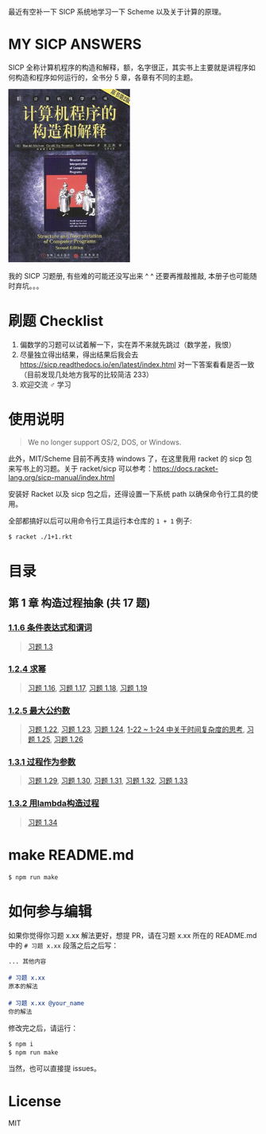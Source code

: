 最近有空补一下 SICP 系统地学习一下 Scheme 以及关于计算的原理。

# MY SICP ANSWERS

SICP 全称计算机程序的构造和解释，额，名字很正，其实书上主要就是讲程序如何构造和程序如何运行的，全书分 5 章，各章有不同的主题。

![SICP-COVER](images/sicp-cover.jpg)

我的 SICP 习题册, 有些难的可能还没写出来 ^ ^ 还要再推敲推敲, 本册子也可能随时弃坑。。。

# 刷题 Checklist

1. 偏数学的习题可以试着解一下，实在弄不来就先跳过（数学差，我恨）
2. 尽量独立得出结果，得出结果后我会去 https://sicp.readthedocs.io/en/latest/index.html 对一下答案看看是否一致 （目前发现几处地方我写的比较简洁 233）
3. 欢迎交流 ♂ 学习

# 使用说明

> We no longer support OS/2, DOS, or Windows.

此外，MIT/Scheme 目前不再支持 windows 了，在这里我用 racket 的 sicp 包来写书上的习题。关于 racket/sicp 可以参考：https://docs.racket-lang.org/sicp-manual/index.html

安装好 Racket 以及 sicp 包之后，还得设置一下系统 path 以确保命令行工具的使用。

全部都搞好以后可以用命令行工具运行本仓库的 `1 + 1` 例子:

``` bash 
$ racket ./1+1.rkt
```


# 目录

## 第 1 章 构造过程抽象 (共 17 题)

### [1.1.6 条件表达式和谓词](./src/%E7%AC%AC%201%20%E7%AB%A0%20%E6%9E%84%E9%80%A0%E8%BF%87%E7%A8%8B%E6%8A%BD%E8%B1%A1/1.1.6%20%E6%9D%A1%E4%BB%B6%E8%A1%A8%E8%BE%BE%E5%BC%8F%E5%92%8C%E8%B0%93%E8%AF%8D) 

> [习题 1.3](./src/%E7%AC%AC%201%20%E7%AB%A0%20%E6%9E%84%E9%80%A0%E8%BF%87%E7%A8%8B%E6%8A%BD%E8%B1%A1/1.1.6%20%E6%9D%A1%E4%BB%B6%E8%A1%A8%E8%BE%BE%E5%BC%8F%E5%92%8C%E8%B0%93%E8%AF%8D#%E4%B9%A0%E9%A2%98-13)

### [1.2.4 求幂](./src/%E7%AC%AC%201%20%E7%AB%A0%20%E6%9E%84%E9%80%A0%E8%BF%87%E7%A8%8B%E6%8A%BD%E8%B1%A1/1.2.4%20%E6%B1%82%E5%B9%82) 

> [习题 1.16](./src/%E7%AC%AC%201%20%E7%AB%A0%20%E6%9E%84%E9%80%A0%E8%BF%87%E7%A8%8B%E6%8A%BD%E8%B1%A1/1.2.4%20%E6%B1%82%E5%B9%82#%E4%B9%A0%E9%A2%98-116), [习题 1.17](./src/%E7%AC%AC%201%20%E7%AB%A0%20%E6%9E%84%E9%80%A0%E8%BF%87%E7%A8%8B%E6%8A%BD%E8%B1%A1/1.2.4%20%E6%B1%82%E5%B9%82#%E4%B9%A0%E9%A2%98-117), [习题 1.18](./src/%E7%AC%AC%201%20%E7%AB%A0%20%E6%9E%84%E9%80%A0%E8%BF%87%E7%A8%8B%E6%8A%BD%E8%B1%A1/1.2.4%20%E6%B1%82%E5%B9%82#%E4%B9%A0%E9%A2%98-118), [习题 1.19](./src/%E7%AC%AC%201%20%E7%AB%A0%20%E6%9E%84%E9%80%A0%E8%BF%87%E7%A8%8B%E6%8A%BD%E8%B1%A1/1.2.4%20%E6%B1%82%E5%B9%82#%E4%B9%A0%E9%A2%98-119)

### [1.2.5 最大公约数](./src/%E7%AC%AC%201%20%E7%AB%A0%20%E6%9E%84%E9%80%A0%E8%BF%87%E7%A8%8B%E6%8A%BD%E8%B1%A1/1.2.5%20%E6%9C%80%E5%A4%A7%E5%85%AC%E7%BA%A6%E6%95%B0) 

> [习题 1.22](./src/%E7%AC%AC%201%20%E7%AB%A0%20%E6%9E%84%E9%80%A0%E8%BF%87%E7%A8%8B%E6%8A%BD%E8%B1%A1/1.2.5%20%E6%9C%80%E5%A4%A7%E5%85%AC%E7%BA%A6%E6%95%B0#%E4%B9%A0%E9%A2%98-122), [习题 1.23](./src/%E7%AC%AC%201%20%E7%AB%A0%20%E6%9E%84%E9%80%A0%E8%BF%87%E7%A8%8B%E6%8A%BD%E8%B1%A1/1.2.5%20%E6%9C%80%E5%A4%A7%E5%85%AC%E7%BA%A6%E6%95%B0#%E4%B9%A0%E9%A2%98-123), [习题 1.24](./src/%E7%AC%AC%201%20%E7%AB%A0%20%E6%9E%84%E9%80%A0%E8%BF%87%E7%A8%8B%E6%8A%BD%E8%B1%A1/1.2.5%20%E6%9C%80%E5%A4%A7%E5%85%AC%E7%BA%A6%E6%95%B0#%E4%B9%A0%E9%A2%98-124), [1-22 ~ 1-24 中关于时间复杂度的思考](./src/%E7%AC%AC%201%20%E7%AB%A0%20%E6%9E%84%E9%80%A0%E8%BF%87%E7%A8%8B%E6%8A%BD%E8%B1%A1/1.2.5%20%E6%9C%80%E5%A4%A7%E5%85%AC%E7%BA%A6%E6%95%B0#1-22-~%201-24%20%E4%B8%AD%E5%85%B3%E4%BA%8E%E6%97%B6%E9%97%B4%E5%A4%8D%E6%9D%82%E5%BA%A6%E7%9A%84%E6%80%9D%E8%80%83), [习题 1.25](./src/%E7%AC%AC%201%20%E7%AB%A0%20%E6%9E%84%E9%80%A0%E8%BF%87%E7%A8%8B%E6%8A%BD%E8%B1%A1/1.2.5%20%E6%9C%80%E5%A4%A7%E5%85%AC%E7%BA%A6%E6%95%B0#%E4%B9%A0%E9%A2%98-125), [习题 1.26](./src/%E7%AC%AC%201%20%E7%AB%A0%20%E6%9E%84%E9%80%A0%E8%BF%87%E7%A8%8B%E6%8A%BD%E8%B1%A1/1.2.5%20%E6%9C%80%E5%A4%A7%E5%85%AC%E7%BA%A6%E6%95%B0#%E4%B9%A0%E9%A2%98-126)

### [1.3.1 过程作为参数](./src/%E7%AC%AC%201%20%E7%AB%A0%20%E6%9E%84%E9%80%A0%E8%BF%87%E7%A8%8B%E6%8A%BD%E8%B1%A1/1.3.1%20%E8%BF%87%E7%A8%8B%E4%BD%9C%E4%B8%BA%E5%8F%82%E6%95%B0) 

> [习题 1.29](./src/%E7%AC%AC%201%20%E7%AB%A0%20%E6%9E%84%E9%80%A0%E8%BF%87%E7%A8%8B%E6%8A%BD%E8%B1%A1/1.3.1%20%E8%BF%87%E7%A8%8B%E4%BD%9C%E4%B8%BA%E5%8F%82%E6%95%B0#%E4%B9%A0%E9%A2%98-129), [习题 1.30](./src/%E7%AC%AC%201%20%E7%AB%A0%20%E6%9E%84%E9%80%A0%E8%BF%87%E7%A8%8B%E6%8A%BD%E8%B1%A1/1.3.1%20%E8%BF%87%E7%A8%8B%E4%BD%9C%E4%B8%BA%E5%8F%82%E6%95%B0#%E4%B9%A0%E9%A2%98-130), [习题 1.31](./src/%E7%AC%AC%201%20%E7%AB%A0%20%E6%9E%84%E9%80%A0%E8%BF%87%E7%A8%8B%E6%8A%BD%E8%B1%A1/1.3.1%20%E8%BF%87%E7%A8%8B%E4%BD%9C%E4%B8%BA%E5%8F%82%E6%95%B0#%E4%B9%A0%E9%A2%98-131), [习题 1.32](./src/%E7%AC%AC%201%20%E7%AB%A0%20%E6%9E%84%E9%80%A0%E8%BF%87%E7%A8%8B%E6%8A%BD%E8%B1%A1/1.3.1%20%E8%BF%87%E7%A8%8B%E4%BD%9C%E4%B8%BA%E5%8F%82%E6%95%B0#%E4%B9%A0%E9%A2%98-132), [习题 1.33](./src/%E7%AC%AC%201%20%E7%AB%A0%20%E6%9E%84%E9%80%A0%E8%BF%87%E7%A8%8B%E6%8A%BD%E8%B1%A1/1.3.1%20%E8%BF%87%E7%A8%8B%E4%BD%9C%E4%B8%BA%E5%8F%82%E6%95%B0#%E4%B9%A0%E9%A2%98-133)

### [1.3.2 用lambda构造过程](./src/%E7%AC%AC%201%20%E7%AB%A0%20%E6%9E%84%E9%80%A0%E8%BF%87%E7%A8%8B%E6%8A%BD%E8%B1%A1/1.3.2%20%E7%94%A8lambda%E6%9E%84%E9%80%A0%E8%BF%87%E7%A8%8B) 

> [习题 1.34](./src/%E7%AC%AC%201%20%E7%AB%A0%20%E6%9E%84%E9%80%A0%E8%BF%87%E7%A8%8B%E6%8A%BD%E8%B1%A1/1.3.2%20%E7%94%A8lambda%E6%9E%84%E9%80%A0%E8%BF%87%E7%A8%8B#%E4%B9%A0%E9%A2%98-134)

# make README.md 

``` bash
$ npm run make 
```

# 如何参与编辑

如果你觉得你习题 x.xx 解法更好，想提 PR，请在习题 x.xx 所在的 README.md 中的 `# 习题 x.xx` 段落之后之后写： 

``` markdown
... 其他内容

# 习题 x.xx
原本的解法

# 习题 x.xx @your_name
你的解法

```

修改完之后，请运行：

``` bash
$ npm i 
$ npm run make 
```

当然，也可以直接提 issues。

# License

MIT

 